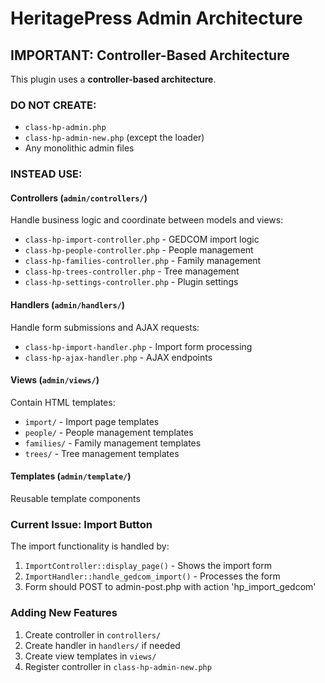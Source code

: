 # HeritagePress Admin Architecture

## IMPORTANT: Controller-Based Architecture

This plugin uses a **controller-based architecture**.

### DO NOT CREATE:

- `class-hp-admin.php`
- `class-hp-admin-new.php` (except the loader)
- Any monolithic admin files

### INSTEAD USE:

#### Controllers (`admin/controllers/`)

Handle business logic and coordinate between models and views:

- `class-hp-import-controller.php` - GEDCOM import logic
- `class-hp-people-controller.php` - People management
- `class-hp-families-controller.php` - Family management
- `class-hp-trees-controller.php` - Tree management
- `class-hp-settings-controller.php` - Plugin settings

#### Handlers (`admin/handlers/`)

Handle form submissions and AJAX requests:

- `class-hp-import-handler.php` - Import form processing
- `class-hp-ajax-handler.php` - AJAX endpoints

#### Views (`admin/views/`)

Contain HTML templates:

- `import/` - Import page templates
- `people/` - People management templates
- `families/` - Family management templates
- `trees/` - Tree management templates

#### Templates (`admin/template/`)

Reusable template components

### Current Issue: Import Button

The import functionality is handled by:

1. `ImportController::display_page()` - Shows the import form
2. `ImportHandler::handle_gedcom_import()` - Processes the form
3. Form should POST to admin-post.php with action 'hp_import_gedcom'

### Adding New Features

1. Create controller in `controllers/`
2. Create handler in `handlers/` if needed
3. Create view templates in `views/`
4. Register controller in `class-hp-admin-new.php`
